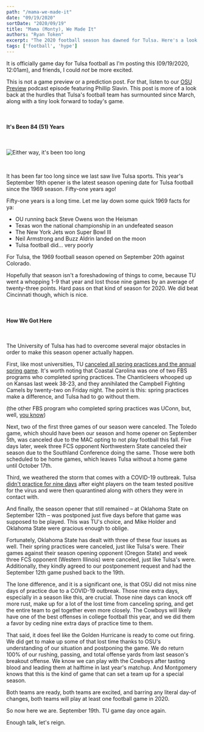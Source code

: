 ```yaml
---
path: "/mama-we-made-it"
date: "09/19/2020"
sortDate: "2020/09/19"
title: "Mama (Monty), We Made It"
authors: "Ryan Token"
excerpt: "The 2020 football season has dawned for Tulsa. Here's a look back at how we got here."
tags: ['football', 'hype']
---
```


It is officially game day for Tulsa football as I'm posting this (09/19/2020, 12:01am), and friends, I could *not* be more excited.

This is not a game preview or a prediction post. For that, listen to our [OSU Preview](https://podcasts.apple.com/us/podcast/the-golden-hurricast/id1435008302?i=1000490787886) podcast episode featuring Phillip Slavin. This post is more of a look back at the hurdles that Tulsa's football team has surmounted since March, along with a tiny look forward to today's game.

<br />

#### It's Been 84 (51) Years

<br />

![Either way, it's been too long](https://media.giphy.com/media/NAm9sDr92fksw/giphy.gif)

<br />

It has been far too long since we last saw live Tulsa sports. This year's September 19th opener is the latest season opening date for Tulsa football since the 1969 season. Fifty-one years ago!

Fifty-one years is a long time. Let me lay down some quick 1969 facts for ya:
- OU running back Steve Owens won the Heisman
- Texas won the national championship in an undefeated season
- The New York Jets won Super Bowl III
- Neil Armstrong and Buzz Aldrin landed on the moon
- Tulsa football did... very poorly

For Tulsa, the 1969 football season opened on September 20th against Colorado.

Hopefully that season isn't a foreshadowing of things to come, because TU went a whopping 1-9 that year and lost those nine games by an average of twenty-three points. Hard pass on that kind of season for 2020. We did beat Cincinnati though, which is nice.

<br />

#### How We Got Here

<br />

The University of Tulsa has had to overcome several major obstacles in order to make this season opener actually happen.

First, like most universities, TU [canceled all spring practices and the annual spring game](https://tulsaworld.com/sports/college/tu/tu-football-spring-game-practices-canceled/article_903a2701-24cc-5f66-986b-5c44d1d15ff4.html). It's worth noting that Coastal Carolina was one of two FBS programs who completed spring practices. The Chanticleers whooped up on Kansas last week 38-23, and they annihilated the Campbell Fighting Camels by twenty-two on Friday night. The point is this: spring practices make a difference, and Tulsa had to go without them.

(the other FBS program who completed spring practices was UConn, but, well, [you know](https://uconnhuskies.com/news/2020/8/5/uconn-football-announces-cancellation-of-2020-season-due-to-risks-associated-with-covid-19.aspx))

Next, two of the first three games of our season were canceled. The Toledo game, which should have been our season and home opener on September 5th, was canceled due to the MAC opting to not play football this fall. Five days later, week three FCS opponent Northwestern State canceled their season due to the Southland Conference doing the same. Those were both scheduled to be home games, which leaves Tulsa without a home game until October 17th.

Third, we weathered the storm that comes with a COVID-19 outbreak. Tulsa [didn't practice for nine days](https://tulsaworld.com/sports/college/tu/tu-football-resumes-preseason-practice-friday-afternoon/article_a7203502-125f-501f-b3fb-3991cf7dbdda.html) after eight players on the team tested positive for the virus and were then quarantined along with others they were in contact with.

And finally, the season opener that still remained – at Oklahoma State on September 12th – was postponed just five days before that game was supposed to be played. This was TU's choice, and Mike Holder and Oklahoma State were gracious enough to oblige.

Fortunately, Oklahoma State has dealt with three of these four issues as well. Their spring practices were canceled, just like Tulsa's were. Their games against their season opening opponent (Oregon State) and week three FCS opponent (Western Illinois) were canceled, just like Tulsa's were. Additionally, they kindly agreed to our postponement request and had the September 12th game pushed back to the 19th.

The lone difference, and it is a significant one, is that OSU did not miss nine days of practice due to a COVID-19 outbreak. Those nine extra days, especially in a season like this, are crucial. Those nine days can knock off more rust, make up for a lot of the lost time from canceling spring, and get the entire team to gel together even more closely. The Cowboys will likely have one of the best offenses in college football this year, and we did them a favor by ceding nine extra days of practice time to them.

That said, it does feel like the Golden Hurricane is ready to come out firing. We did get to make up some of that lost time thanks to OSU's understanding of our situation and postponing the game. We do return 100% of our rushing, passing, and total offense yards from last season's breakout offense. We know we can play with the Cowboys after tasting blood and leading them at halftime in last year's matchup. And Montgomery knows that this is the kind of game that can set a team up for a special season.

Both teams are ready, both teams are excited, and barring any literal day-of changes, both teams will play at least one football game in 2020.

So now here we are. September 19th. TU game day once again.

Enough talk, let's reign.
